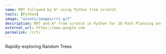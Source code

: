 ```yaml
---
name: RRT followed by A* using Python from scratch
tools: [Python]
image: "assets/images/rrt.gif"
description: RRT and A* from scratch in Python for 2D Path Planning and obstacle avoidance.
external_url: https://www.google.com
permalink: /rrt/
---
```


Rapidly-exploring Random Trees